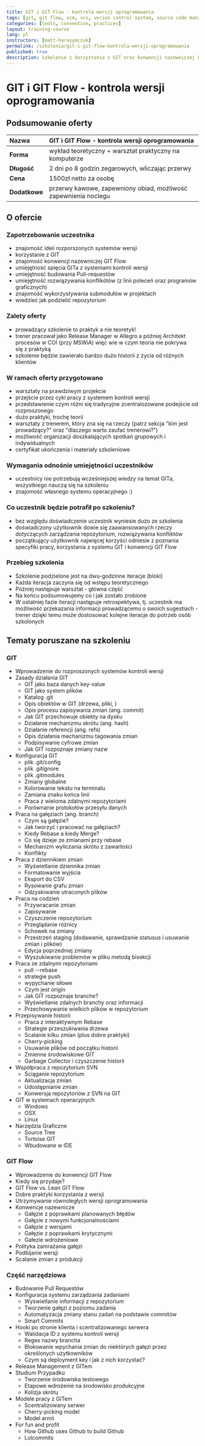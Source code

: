 ```yaml
---
title: GIT i GIT Flow - kontrola wersji oprogramowania
tags: [git, git flow, scm, vcs, verion control system, source code management]
categories: [tools, convention, practices]
layout: training-course
lang: pl
instructors: [matt-harasymczuk]
permalink: /szkolenia/git-i-git-flow-kontrola-wersji-oprogramowania
published: true
description: Szkolenie z korzystania z GIT oraz konwencji nazewniczej GIT Flow. Podczas szkolenia uczestnik zapozna się z podstawowywmi i zaawansowanymi elementami rozporoszonych systemów kontroli wersji, przepisywania historii oraz przywracania przypadkowo usuniętych zmian.
---
```


# GIT i GIT Flow - kontrola wersji oprogramowania

## Podsumowanie oferty

| Nazwa         | GIT i GIT Flow - kontrola wersji oprogramowania                 |
|:--------------|:----------------------------------------------------------------|
| **Forma**     | wykład teoretyczny + warsztat praktyczny na komputerze          |
| **Długość**   | 2 dni po 8 godzin zegarowych, wliczając przerwy                 |
| **Cena**      | 1500zł netto za osobę                                           |
| **Dodatkowe** | przerwy kawowe, zapewniony obiad, możliwość zapewnienia noclegu |

## O ofercie

### Zapotrzebowanie uczestnika
- znajomość ideii rozporszonych systemów wersji
- korzystanie z GIT
- znajomość konwencji nazewniczej GIT Flow
- umiejętność spięcia GITa z systemami kontroli wersji
- umiejętność budowania Pull-requestów
- umiejętność rozwiązywania konflikótów (z linii poleceń oraz programów graficznych)
- znajomość wykorzystywania submodułów w projektach
- wiedzieć jak podzielić repozytorium

### Zalety oferty
- prowadzący szkolenie to praktyk a nie teoretyk!
- trener pracował jako Release Manager w Allegro a później Architekt procesów w COI (przy MSWiA) więc wie w czym teoria nie pokrywa się z praktyką
- szkolenie będzie zawierało bardzo dużo historii z życia od różnych klientów

### W ramach oferty przygotowano
- warsztaty na prawdziwym projekcie
- przejście przez cykl pracy z systemem kontroli wersji
- przedstawienie czym różni się tradycyjne zcentralozowane podejście od rozproszonego
- dużo praktyki, trochę teorii
- warsztaty z trenerem, który zna się na rzeczy (patrz sekcja "kim jest prowadzący?" oraz "dlaczego warto zaufać trenerowi?")
- możliwość organizacji doszkalających spotkań grupowych i indywidualnych
- certyfikat ukończenia i materiały szkoleniowe

### Wymagania odnośnie umiejętności uczestników
- uczestnicy nie potrzebują wcześniejszej wiedzy na temat GITa, wszystkiego nauczą się na szkoleniu
- znajomość własnego systemu operacyjnego :)

### Co uczestnik będzie potrafił po szkoleniu?
- bez względu doświadczenie uczestnik wyniesie dużo ze szkolenia
- doświadczony użytkownik dowie się zaawansowanych rzeczy dotyczących zarządzania repozytorium, rozwiązywania konfliktów
- początkujący użytkownik najwięcej korzyści odniesie z poznania specyfiki pracy, korzystania z systemu GIT i konwencji GIT Flow

### Przebieg szkolenia
- Szkolenie podzielone jest na dwu-godzinne iteracje (bloki)
- Każda iteracja zaczyna się od wstępu teoretycznego
- Później następuje warsztat - główna część
- Na końcu podsumowujemy co i jak zostało zrobione
- W ostatniej fazie iteracji następuje retrospektywa, tj. uczestnik ma możliwość przekazania informacji prowadzącemu o swoich sugestiach - trener dzięki temu może dostosować kolejne iteracje do potrzeb osób szkolonych

## Tematy poruszane na szkoleniu

### GIT
- Wprowadzenie do rozproszonych systemów kontroli wersji
- Zasady działania GIT
    - GIT jako baza danych key-value
    - GIT jako system plików
    - Katalog .git
    - Opis obiektów w GIT (drzewa, pliki, )
    - Opis procesu zapisywania zmian (ang. commit)
    - Jak GIT przechowuje obiekty na dysku
    - Działanie mechanizmu skrótu (ang. hash)
    - Działanie referencji (ang. refs)
    - Opis działania mechanizmu tagowania zmian
    - Podpisywanie cyfrowe zmian
    - Jak GIT rozpoznaje zmiany nazw
- Konfiguracja GIT
    - plik .git/config
    - plik .gitignore
    - plik .gitmodules
    - Zmiany globalne
    - Kolorowanie tekstu na terminalu
    - Zamiana znaku końca linii
    - Praca z wieloma zdalnymi repozytoriami
    - Porównanie protokołów przesyłu danych
- Praca na gałęziach (ang. branch)
    - Czym są gałęzie?
    - Jak tworzyć i pracować na gałęziach?
    - Kiedy Rebase a kiedy Merge?
    - Co się dzieje ze zmianami przy rebase
    - Mechanizm wyliczania skrótu z zawartości
    - Konflikty
- Praca z dziennikiem zmian
    - Wyświetlanie dziennika zmian
    - Formatowanie wyjścia
    - Eksport do CSV
    - Rysowanie grafu zmian
    - Odzyskiwanie utraconych plików
- Praca na codzień
    - Przywracanie zmian
    - Zapisywanie
    - Czyszczenie repozytorium
    - Przeglądanie różnicy
    - Schowek na zmiany
    - Przestrzeń staging (dodawanie, sprawdzanie statusus i usuwanie zmian i plików)
    - Edycja poprzedniej zmiany
    - Wyszukiwanie problemów w pliku metodą bisekcji
- Praca ze zdalnymi repozytoriami
    - pull --rebase
    - strategie push
    - wypychanie siłowe
    - Czym jest origin
    - Jak GIT rozpoznaje branche?
    - Wyświetlanie zdalnych branchy oraz informacji
    - Przechowywanie wielkich plików w repozytorium
- Przepisywanie historii
    - Praca z interaktywnym Rebase
    - Strategie przeszukiwania drzewa
    - Scalanie kilku zmian (plus dobre praktyki)
    - Cherry-picking
    - Usuwanie plików od początku historii
    - Zmienne środowiskowe GIT
    - Garbage Collector i czyszczenie historii
- Współpraca z repozytorium SVN
    - Ściąganie repozytorium
    - Aktualizacja zmian
    - Udostępnianie zmian
    - Konwersja repozytoriów z SVN na GIT
- GIT w systemach operacyjnych
    - Windows
    - OSX
    - Linux
- Narzędzia Graficzne
    - Source Tree
    - Tortoise GIT
    - Wbudowane w IDE

### GIT Flow
- Wprowadzenie do konwencji GIT Flow
- Kiedy się przydaje?
- GIT Flow vs. Lean GIT Flow
- Dobre praktyki korzystania z wersji
- Utrzymywanie równoległych wersji oprogramowania
- Konwencje nazewnicze
    - Gałęzie z poprawkami planowanych błędów
    - Gałęzie z nowymi funkcjonalnościami
    - Gałęzie z wersjami
    - Gałęzie z poprawkami krytycznymi
    - Gałezie wdrożeniowe
- Polityka zamrażania gałęzi
- Podbijanie wersji
- Scalanie zmian z produkcji

### Część narzędziowa
- Budowanie Pull Requestów
- Konfiguracja systemu zarządzania zadaniami
    - Wyświetlanie informacji z repozytorium
    - Tworzenie gałęzi z poziomu zadania
    - Automatyzacja zmiany stanu zadań na podstawie commitów
    - Smart Commits
- Hooki po stronie klienta i scentralizowanego serwera
    - Walidacja ID z systemu kontroli wersji
    - Regex nazwy brancha
    - Blokowanie wpychania zmian do niektórych gałęzi przez określonych użytkowników
    - Czym są deployment key i jak z nich korzystać?
- Release Management z GITem
- Studium Przypadku
    - Tworzenie środowiska testowego
    - Etapowe wdrożenie na środowisko produkcyjne
    - Kolizja skrótu
- Modele pracy z GITem
    - Scentralizowany serwer
    - Cherry-picking model
    - Model armii
- For fun and profit
    - How Github uses Github to build Github
    - Lolcommits
